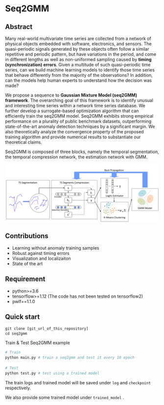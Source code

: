 # Seq2GMM

## Abstract

Many real-world multivariate time series are collected from a network of physical objects embedded with software, electronics, and sensors. The quasi-periodic signals generated by these objects often follow a similar repetitive and periodic pattern, but have variations in the period, and come in different lengths as well as non-uniformed sampling caused by **timing (synchronization) errors**. Given a multitude of such quasi-periodic time series, can we build machine learning models to identify those time series that behave differently from the majority of the observations? In addition, can the models help human experts to understand how the decision was made? 

We propose a sequence to **Gaussian Mixture Model (seq2GMM) framework**. The overarching goal of this framework is to identify unusual and interesting time series within a network time series database. We further develop a surrogate-based optimization algorithm that can efficiently train the seq2GMM model. Seq2GMM exhibits strong empirical performance on a plurality of public benchmark datasets, outperforming state-of-the-art anomaly detection techniques by a significant margin. We also theoretically analyze the convergence property of the proposed training algorithm and provide numerical results to substantiate our theoretical claims.

Seq2GMM is composed of three blocks, namely the temporal segmentation, the temporal compression network, the estimation network with GMM.

![Framework of seq2gmm](img/seq2gmm.png)



## Contributions

- Learning without anomaly training samples
- Robust against timing errors
- Visualization and localizaiton
- State of the art

## Requirement

- python>=3.6
- tensorflow>=1.12 (The code has not been tested on tensorflow2)
- pwlf==1.1.0

## Quick start

```
git clone [git_url_of_this_repository]
cd seq2gmm
```

Train & Test Seq2GMM example

```python
# Train
python main.py # train a seq2gmm and test it every 10 epoch

# Test 
python test.py # test using a trained model
```

The train logs and trained model will be saved under `log` and  `checkpoint` respectively.

We also provide some trained model under `trained_model` .



